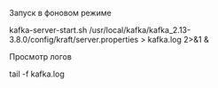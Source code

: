 Запуск в фоновом режиме

kafka-server-start.sh /usr/local/kafka/kafka_2.13-3.8.0/config/kraft/server.properties > kafka.log 2>&1 &

Просмотр логов

tail -f kafka.log

